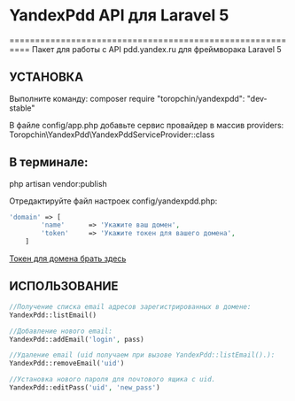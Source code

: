 # YandexPdd API для Laravel 5
==========================================================
Пакет для работы с API pdd.yandex.ru для фреймворака Laravel 5


## УСТАНОВКА

Выполните команду:
composer require "toropchin/yandexpdd": "dev-stable"

В файле config/app.php добавьте сервис провайдер в массив providers:
Toropchin\YandexPdd\YandexPddServiceProvider::class

## В терминале:
php artisan vendor:publish

Отредактируйте файл настроек config/yandexpdd.php:


```php
'domain' => [
        'name'      => 'Укажите ваш домен',
        'token'     => 'Укажите токен для вашего домена',
    ]
```

[Токен для домена брать здесь](https://pddimp.yandex.ru/api2/admin/get_token)

## ИСПОЛЬЗОВАНИЕ

```php
//Получение списка email адресов зарегистрированных в домене:
YandexPdd::listEmail()

//Добавление нового email:
YandexPdd::addEmail('login', pass)

//Удаление email (uid получаем при вызове YandexPdd::listEmail().):
YandexPdd::removeEmail('uid')

//Установка нового пароля для почтового ящика с uid.
YandexPdd::editPass('uid', 'new_pass')
```